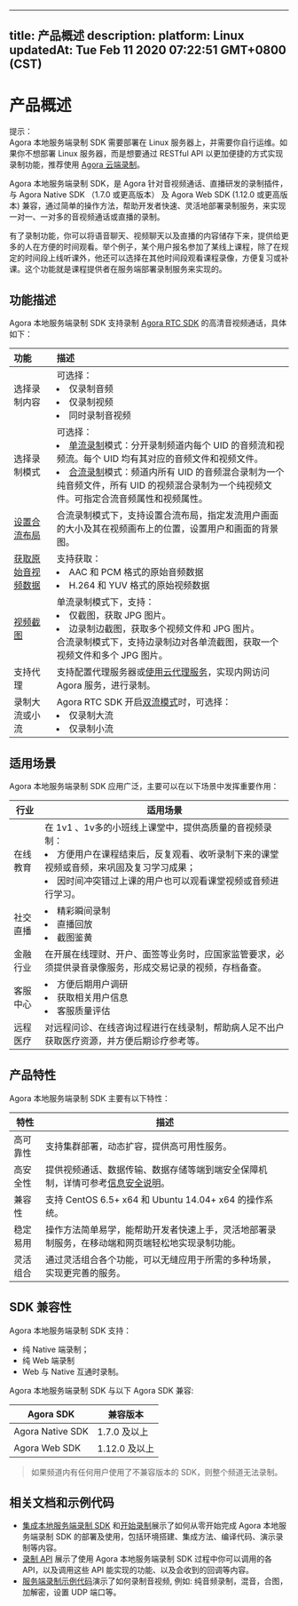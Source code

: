 
---
title: 产品概述
description: 
platform: Linux
updatedAt: Tue Feb 11 2020 07:22:51 GMT+0800 (CST)
---
# 产品概述
<div class="alert note">提示：<br>Agora 本地服务端录制 SDK 需要部署在 Linux 服务器上，并需要你自行运维。如果你不想部署 Linux 服务器，而是想要通过 RESTful API 以更加便捷的方式实现录制功能，推荐使用 <a href="https://docs.agora.io/cn/cloud-recording/product_cloud_recording?platform=Linux">Agora 云端录制</a></li>。  </div> 

Agora 本地服务端录制 SDK，是 Agora 针对音视频通话、直播研发的录制插件，与 Agora Native SDK （1.7.0 或更高版本） 及 Agora Web SDK \(1.12.0 或更高版本\) 兼容，通过简单的操作方法，帮助开发者快速、灵活地部署录制服务，来实现一对一、一对多的音视频通话或直播的录制。

有了录制功能，你可以将语音聊天、视频聊天以及直播的内容储存下来，提供给更多的人在方便的时间观看。举个例子，某个用户报名参加了某线上课程，除了在规定的时间段上线听课外，他还可以选择在其他时间段观看课程录像，方便复习或补课。这个功能就是课程提供者在服务端部署录制服务来实现的。

## 功能描述

Agora 本地服务端录制 SDK 支持录制 [Agora RTC SDK](https://docs.agora.io/cn/Agora%20Platform/terms?platform=All%20Platforms#rtc-sdk) 的高清音视频通话，具体如下：

| 功能               | 描述                                                         | 
| :----------------- | :----------------------------------------------------------- |
| 选择录制内容       | 可选择：<li>仅录制音频<li>仅录制视频<li>同时录制音视频                   | -                                                            |
| 选择录制模式       | 可选择：<li>[单流录制](../../cn/Recording/recording_individual_mode.md)模式：分开录制频道内每个 UID 的音频流和视频流。每个 UID 均有其对应的音频文件和视频文件。<li>[合流录制](../../cn/Recording/recording_composite_mode.md)模式：频道内所有 UID 的音频混合录制为一个纯音频文件，所有 UID 的视频混合录制为一个纯视频文件。可指定合流音频属性和视频属性。 | 
| [设置合流布局](../../cn/Recording/recording_layout.md)      | 合流录制模式下，支持设置合流布局，指定发流用户画面的大小及其在视频画布上的位置，设置用户和画面的背景图。 | 
| [获取原始音视频数据](../../cn/Recording/recording_raw_data.md) | 支持获取：<Li>AAC 和 PCM 格式的原始音频数据<li>H.264 和 YUV 格式的原始视频数据 | 
| [视频截图](../../cn/Recording/recording_screen_capture.md)           | 单流录制模式下，支持：<li>仅截图，获取 JPG 图片。<li>边录制边截图，获取多个视频文件和 JPG 图片。<br>合流录制模式下，支持边录制边对各单流截图，获取一个视频文件和多个 JPG 图片。 | 
| 支持代理     | 支持配置代理服务器或[使用云代理服务](../../cn/Recording/cloudproxy_recording.md)，实现内网访问 Agora 服务，进行录制。                          | 
| 录制大流或小流     | Agora RTC SDK 开启[双流模式](https://docs.agora.io/cn/Agora%20Platform/terms?platform=All%20Platforms#a-name-duala%E5%8F%8C%E6%B5%81%E6%A8%A1%E5%BC%8F)时，可选择：<li>仅录制大流<li>仅录制小流 | 

## 适用场景

Agora 本地服务端录制 SDK 应用广泛，主要可以在以下场景中发挥重要作用：

| 行业     | 适用场景                                                     |
| -------- | ------------------------------------------------------------ |
| 在线教育 | 在 1v1 、1v多的小班线上课堂中，提供高质量的音视频录制：<br/><li>方便用户在课程结束后，反复观看、收听录制下来的课堂视频或音频，来巩固及复习学习成果；<li>因时间冲突错过上课的用户也可以观看课堂视频或音频进行学习。 |
| 社交直播 | <li>精彩瞬间录制<li>直播回放<li>截图鉴黄                     |
| 金融行业 | 在开展在线理财、开户、面签等业务时，应国家监管要求，必须提供录音录像服务，形成交易记录的视频，存档备查。 |
| 客服中心 | <li>方便后期用户调研<li>获取相关用户信息<li>客服质量评估     |
| 远程医疗 | 对远程问诊、在线咨询过程进行在线录制，帮助病人足不出户获取医疗资源，并方便后期诊疗参考等。 |

## 产品特性

Agora 本地服务端录制 SDK 主要有以下特性：

| 特性     | 描述                                                         |
| -------- | ------------------------------------------------------------ |
| 高可靠性 | 支持集群部署，动态扩容，提供高可用性服务。                   |
| 高安全性 | 提供视频通话、数据传输、数据存储等端到端安全保障机制，详情可参考[信息安全说明](../../cn/Agora%20Platform/security.md)。 |
| 兼容性   | 支持 CentOS 6.5+ x64 和 Ubuntu 14.04+ x64 的操作系统。         |
| 稳定易用 | 操作方法简单易学，能帮助开发者快速上手，灵活地部署录制服务，在移动端和网页端轻松地实现录制功能。 |
| 灵活组合 | 通过灵活组合各个功能，可以无缝应用于所需的多种场景，实现更完善的服务。 |
	
## SDK 兼容性

Agora 本地服务端录制 SDK 支持：

- 纯 Native 端录制；
- 纯 Web 端录制
- Web 与 Native 互通时录制。

Agora 本地服务端录制 SDK 与以下 Agora SDK 兼容:

| Agora SDK        | 兼容版本 |
| ---------------- | -------- |
| Agora Native SDK | 1.7.0 及以上   |
| Agora Web SDK    | 1.12.0 及以上  |

> 如果频道内有任何用户使用了不兼容版本的 SDK，则整个频道无法录制。

## 相关文档和示例代码

- [集成本地服务端录制 SDK](../../cn/Quickstart%20Guide/recording_integrate_cpp.md) 和[开始录制](../../cn/Quickstart%20Guide/recording_cmd_cpp.md)展示了如何从零开始完成 Agora 本地服务端录制 SDK 的部署及使用，包括环境搭建、集成方法、编译代码、演示录制等内容。
- [录制 API](https://docs.agora.io/cn/Recording/API%20Reference/recording_cpp/index.html) 展示了使用 Agora 本地服务端录制 SDK 过程中你可以调用的各 API，以及调用这些 API 能实现的功能、以及会收到的回调等内容。
- [服务端录制示例代码](https://github.com/AgoraIO/Basic-Recording/)演示了如何录制音视频, 例如: 纯音频录制，混音，合图，加解密，设置 UDP 端口等。
